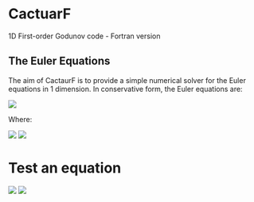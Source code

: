 # CactuarF
1D First-order Godunov code - Fortran version

## The Euler Equations
The aim of CactaurF is to provide a simple numerical solver for the Euler equations in 1 dimension. In conservative form, the Euler equations are:

<img src="https://render.githubusercontent.com/render/math?math=\mathbf{U}_t %2B \mathbf{F}(\mathbf{U})_x = 0">

Where:

<img src="https://render.githubusercontent.com/render/math?math=\mathbf{U} = \begin{bmatrix}\rho\\\rho u\\E\end{bmatrix} , \mathbf{F} = \begin{bmatrix}\rho u\\\rho u^2 %2B p\\u(E%2Bp)\end{bmatrix}">

<img src="https://render.githubusercontent.com/render/math?math=\mathbf{F} = \begin{bmatrix}\rho u\\\rho u^2 %2B p\\u(E%2Bp)\end{bmatrix}">

# Test an equation
<img src="https://render.githubusercontent.com/render/math?math=e^{i %2B\pi} =x%2B1">

<img src="https://render.githubusercontent.com/render/math?math=\mathbf{U}_i^{n%2B1} =  \frac{\mathrm{d} t}{\mathrm{d} x}  \left ( \mathbf{F}_i^n - \mathbf{F}_{i%2B1}^n \right )">
